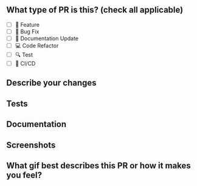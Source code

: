 ## What type of PR is this? (check all applicable)
- [ ] :star2: Feature
- [ ] :bug: Bug Fix
- [ ] :memo: Documentation Update
- [ ] :computer: Code Refactor
- [ ] :mag: Test
- [ ] :truck: CI/CD

## Describe your changes

## Tests

## Documentation

## Screenshots

## What gif best describes this PR or how it makes you feel?
